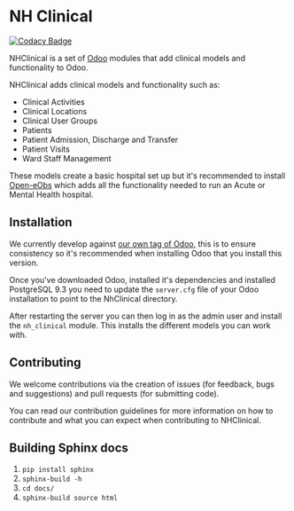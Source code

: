 # NH Clinical
[![Codacy Badge](https://api.codacy.com/project/badge/Grade/40c8b82dfcc74bba88c4e02770323039)](https://www.codacy.com/app/BJSS/nhclinical?utm_source=github.com&amp;utm_medium=referral&amp;utm_content=NeovaHealth/nhclinical&amp;utm_campaign=Badge_Grade)

NHClinical is a set of [Odoo](https://www.odoo.com/) modules that add clinical models 
and functionality to Odoo.

NHClinical adds clinical models and functionality such as:
- Clinical Activities
- Clinical Locations
- Clinical User Groups
- Patients
- Patient Admission, Discharge and Transfer
- Patient Visits
- Ward Staff Management

These models create a basic hospital set up but it's recommended to install
[Open-eObs](https://github.com/NeovaHealth/openeobs) which adds all the functionality
needed to run an Acute or Mental Health hospital.

## Installation
We currently develop against [our own tag of Odoo](https://github.com/bjss/odoo/tree/liveobs_1.11.1), 
this is to ensure consistency so it's recommended when installing Odoo that you 
install this version.

Once you've downloaded Odoo, installed it's dependencies and installed PostgreSQL 9.3
you need to update the `server.cfg` file of your Odoo installation to point to 
the NhClinical directory.

After restarting the server you can then log in as the admin user and install the
`nh_clinical` module. This installs the different models you can work with.

## Contributing
We welcome contributions via the creation of issues (for feedback, bugs and suggestions)
and pull requests (for submitting code). 

You can read our contribution guidelines for more information on how to contribute
and what you can expect when contributing to NHClinical.

## Building Sphinx docs
1. `pip install sphinx`
1. `sphinx-build -h`
1. `cd docs/`
1. `sphinx-build source html`